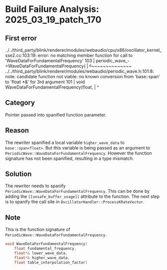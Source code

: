 # Build Failure Analysis: 2025_03_19_patch_170

## First error

../../third_party/blink/renderer/modules/webaudio/cpu/x86/oscillator_kernel_sse2.cc:103:19: error: no matching member function for call to 'WaveDataForFundamentalFrequency'
  103 |   periodic_wave_->WaveDataForFundamentalFrequency(
      |   ~~~~~~~~~~~~~~~~^~~~~~~~~~~~~~~~~~~~~~~~~~~~~~~
../../third_party/blink/renderer/modules/webaudio/periodic_wave.h:101:8: note: candidate function not viable: no known conversion from 'base::span<float>' to 'float *&' for 3rd argument
  101 |   void WaveDataForFundamentalFrequency(float,
      |        ^

## Category
Pointer passed into spanified function parameter.

## Reason
The rewriter spanified a local variable `higher_wave_data` to `base::span<float>`. But this variable is being passed as an argument to `PeriodicWave::WaveDataForFundamentalFrequency`. However the function signature has not been spanified, resulting in a type mismatch.

## Solution
The rewriter needs to spanify `PeriodicWave::WaveDataForFundamentalFrequency`. This can be done by adding the `[[unsafe_buffer_usage]]` attribute to the function. The next step is to spanify the call site in `OscillatorHandler::ProcessKRateVector`.

## Note
This is the function signature of `PeriodicWave::WaveDataForFundamentalFrequency`.
```c++
void WaveDataForFundamentalFrequency(
    float fundamental_frequency,
    float*& lower_wave_data,
    float*& higher_wave_data,
    float table_interpolation_factor)